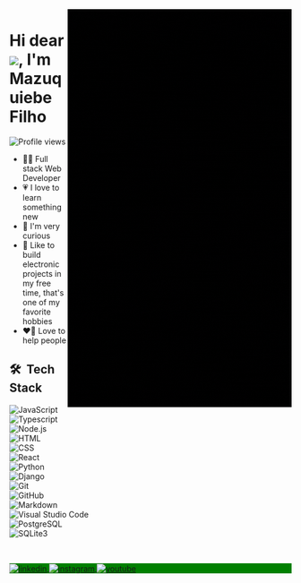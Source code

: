 <img src="https://github.com/Mazuquiebe/Mazuquiebe/blob/main/%40DMRMAZU%20(1).gif" align="right" width="400px">
<h1 align="left">Hi dear<img src="https://raw.githubusercontent.com/kaueMarques/kaueMarques/master/hi.gif" height="30px">, I'm Mazuquiebe Filho</h1>
<p align="left"> <img src="https://komarev.com/ghpvc/?username=Mazuquiebe&color=green" alt="Profile views" /> </p>

- 👨‍💻 Full stack Web Developer
- 💗 I love to learn something new 
- 💭 I'm very curious
- 🔧 Like to build electronic projects in my free time, that's one of my favorite hobbies
- ❤️‍🔥 Love to help people

## 🛠 &nbsp;Tech Stack

![JavaScript](https://img.shields.io/badge/-JavaScript-05122A?style=flat&logo=javascript)&nbsp;<br>
![Typescript](https://img.shields.io/badge/-Typescript-05122A?style=flat&logo=Typescript)&nbsp;<br>
![Node.js](https://img.shields.io/badge/-Node.js-05122A?style=flat&logo=node.js)&nbsp;<br>
![HTML](https://img.shields.io/badge/-HTML-05122A?style=flat&logo=HTML5)&nbsp;<br>
![CSS](https://img.shields.io/badge/-CSS-05122A?style=flat&logo=CSS3&logoColor=1572B6)&nbsp;<br>
![React](https://img.shields.io/badge/-React-05122A?style=flat&logo=react)&nbsp;<br>
![Python](https://img.shields.io/badge/-Python-05122A?style=flat&logo=python)&nbsp;<br>
![Django](https://img.shields.io/badge/-Django-05122A?style=flat&logo=django)&nbsp;<br>
![Git](https://img.shields.io/badge/-Git-05122A?style=flat&logo=git)&nbsp;<br>
![GitHub](https://img.shields.io/badge/-GitHub-05122A?style=flat&logo=github)&nbsp;<br>
![Markdown](https://img.shields.io/badge/-Markdown-05122A?style=flat&logo=markdown)&nbsp;<br>
![Visual Studio Code](https://img.shields.io/badge/-Visual%20Studio%20Code-05122A?style=flat&logo=visual-studio-code&logoColor=007ACC)&nbsp;<br>
![PostgreSQL](https://img.shields.io/badge/-PostgreSQL-05122A?style=flat&logo=postgresql)&nbsp;<br>
![SQLite3](https://img.shields.io/badge/-SQLite-05122A?style=flat&logo=sqlite)&nbsp;<br>

<br>

<p align="left" style="background:green">
<a href="https://www.linkedin.com/in/mazuquiebe-filho-549815230/" target="_blank">
  <img align="center" src="https://img.shields.io/badge/-mazuquiebe-05122A?style=flat&logo=linkedin" alt="linkedin"/>
</a>
<a href="https://www.instagram.com/dmrmazu/" target="_blank">
 <img align="center" src="https://img.shields.io/badge/-mazuquiebe-05122A?style=flat&logo=instagram" alt="instagram"/>
</a>
<a href="https://www.youtube.com/@mazuquiebe_filho" target="_blank">
 <img align="center" src="https://img.shields.io/badge/-mazuquiebe-05122A?style=flat&logo=youtube" alt="youtube"/>
</a>
</p>
<!--

## ⚙️ &nbsp;GitHub Analytics

<p align="left">
<img width="530em" src="https://github-readme-stats.vercel.app/api?username=mazuquiebe&show_icons=true&theme=vision-friendly-dark" alt="Mazuquiebe's stats"/>
</p>

<br>
**Mazuquiebe/Mazuquiebe** is a ✨ _special_ ✨ repository because its `README.md` (this file) appears on your GitHub profile.

Here are some ideas to get you started:

- 🔭 I’m currently working on ...
- 🌱 I’m currently learning ...
- 👯 I’m looking to collaborate on ...
- 🤔 I’m looking for help with ...
- 💬 Ask me about ...
- 📫 How to reach me: ...
- 😄 Pronouns: ...
- ⚡ Fun fact: ...
-->
